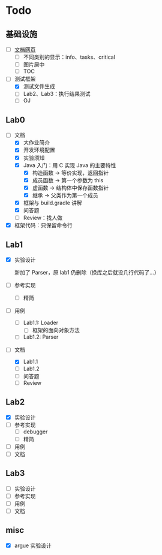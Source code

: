 # Todo

## 基础设施

- [ ] [文档网页](https://amnore.github.io/VJVM)
  - [ ] 不同类别的显示：info、tasks、critical
  - [ ] 图片居中
  - [ ] TOC
- [ ] 测试框架
  - [x] 测试文件生成
  - [ ] Lab2、Lab3：执行结果测试
  - [ ] OJ

## Lab0

- [ ] 文档
  - [x] 大作业简介
  - [x] 开发环境配置
  - [x] 实验须知
  - [x] Java 入门：用 C 实现 Java 的主要特性
    - [x] 构造函数 -> 等价实现，返回指针
    - [x] 成员函数 -> 第一个参数为 this
    - [x] 虚函数 -> 结构体中保存函数指针
    - [x] 继承 -> 父类作为第一个成员
  - [x] 框架与 build.gradle 讲解
  - [x] 问答题
  - [ ] Review：找人做
- [x] 框架代码：只保留命令行

## Lab1

- [x] 实验设计

  新加了 Parser，原 lab1 仍删除（换库之后就没几行代码了...）

- [ ] 参考实现
  - [ ] 精简
- [ ] 用例
  - [ ] Lab1.1: Loader
    - [ ] 框架的面向对象方法
  - [ ] Lab1.2: Parser
- [ ] 文档
  - [x] Lab1.1
  - [ ] Lab1.2
  - [ ] 问答题
  - [ ] Review

## Lab2

- [x] 实验设计
- [ ] 参考实现
  - [ ] debugger
  - [ ] 精简
- [ ] 用例
- [ ] 文档

## Lab3

- [ ] 实验设计
- [ ] 参考实现
- [ ] 用例
- [ ] 文档

## misc

- [x] argue 实验设计

